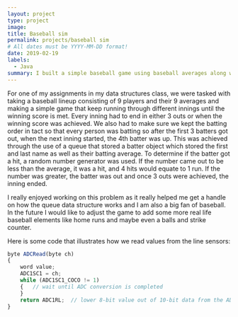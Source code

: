 ```yaml
---
layout: project
type: project
image: 
title: Baseball sim
permalink: projects/baseball sim
# All dates must be YYYY-MM-DD format!
date: 2019-02-19
labels:
  - Java
summary: I built a simple baseball game using baseball averages along with a random number generator and took a lineup using a queue
---
```




For one of my assignments in my data structures class, we were tasked with taking a baseball lineup consisting of 9 players and their 9 averages
and making a simple game that keep running through different innings until the winning score is met. Every inning had to end in either 3 outs or 
when the winning score was achieved. We also had to make sure we kept the batting order in tact so that every person was batting so after the first 
3 batters got out, when the next inning started, the 4th batter was up. This was achieved through the use of a queue that stored a batter object which
stored the first and last name as well as their batting average. To determine if the batter got a hit, a random number generator was used. If the number 
came out to be less than the average, it was a hit, and 4 hits would equate to 1 run. If the number was greater, the batter was out and once 3 outs were 
achieved, the inning ended.

I really enjoyed working on this problem as it really helped me get a handle on how the queue data structure works and I am also a big fan of baseball.
In the future I would like to adjust the game to add some more real life baseball elements like home runs and maybe even a balls and strike counter.

Here is some code that illustrates how we read values from the line sensors:

```js
byte ADCRead(byte ch)
{
    word value;
    ADC1SC1 = ch;
    while (ADC1SC1_COCO != 1)
    {   // wait until ADC conversion is completed   
    }
    return ADC1RL;  // lower 8-bit value out of 10-bit data from the ADC
}
```




